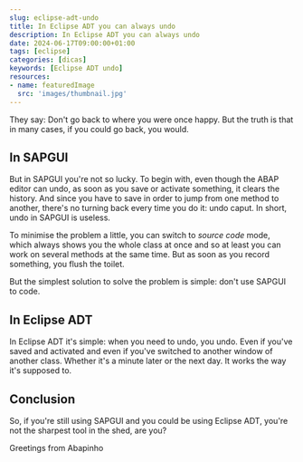 ```yaml
---
slug: eclipse-adt-undo
title: In Eclipse ADT you can always undo
description: In Eclipse ADT you can always undo
date: 2024-06-17T09:00:00+01:00
tags: [eclipse]
categories: [dicas]
keywords: [Eclipse ADT undo]
resources:
- name: featuredImage
  src: 'images/thumbnail.jpg'
---
```


They say: Don't go back to where you were once happy. But the truth is that in many cases, if you could go back, you would.

<!--more-->

## In SAPGUI

But in SAPGUI you're not so lucky. To begin with, even though the ABAP editor can undo, as soon as you save or activate something, it clears the history. And since you have to save in order to jump from one method to another, there's no turning back every time you do it: undo caput. In short, undo in SAPGUI is useless.

To minimise the problem a little, you can switch to _source code_ mode, which always shows you the whole class at once and so at least you can work on several methods at the same time. But as soon as you record something, you flush the toilet.

But the simplest solution to solve the problem is simple: don't use SAPGUI to code.

## In Eclipse ADT

In Eclipse ADT it's simple: when you need to undo, you undo. Even if you've saved and activated and even if you've switched to another window of another class. Whether it's a minute later or the next day. It works the way it's supposed to.

## Conclusion

So, if you're still using SAPGUI and you could be using Eclipse ADT, you're not the sharpest tool in the shed, are you?

Greetings from Abapinho
